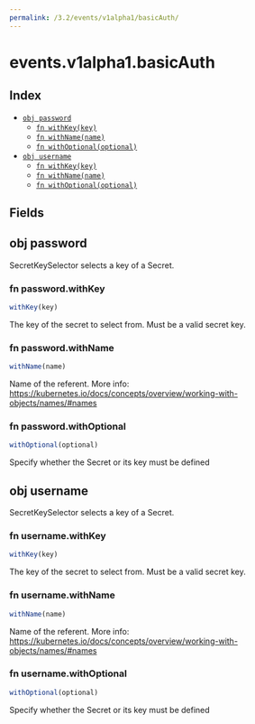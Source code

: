 ```yaml
---
permalink: /3.2/events/v1alpha1/basicAuth/
---
```


# events.v1alpha1.basicAuth



## Index

* [`obj password`](#obj-password)
  * [`fn withKey(key)`](#fn-passwordwithkey)
  * [`fn withName(name)`](#fn-passwordwithname)
  * [`fn withOptional(optional)`](#fn-passwordwithoptional)
* [`obj username`](#obj-username)
  * [`fn withKey(key)`](#fn-usernamewithkey)
  * [`fn withName(name)`](#fn-usernamewithname)
  * [`fn withOptional(optional)`](#fn-usernamewithoptional)

## Fields

## obj password

SecretKeySelector selects a key of a Secret.

### fn password.withKey

```ts
withKey(key)
```

The key of the secret to select from.  Must be a valid secret key.

### fn password.withName

```ts
withName(name)
```

Name of the referent. More info: https://kubernetes.io/docs/concepts/overview/working-with-objects/names/#names

### fn password.withOptional

```ts
withOptional(optional)
```

Specify whether the Secret or its key must be defined

## obj username

SecretKeySelector selects a key of a Secret.

### fn username.withKey

```ts
withKey(key)
```

The key of the secret to select from.  Must be a valid secret key.

### fn username.withName

```ts
withName(name)
```

Name of the referent. More info: https://kubernetes.io/docs/concepts/overview/working-with-objects/names/#names

### fn username.withOptional

```ts
withOptional(optional)
```

Specify whether the Secret or its key must be defined